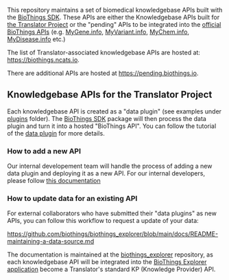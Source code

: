 This repository maintains a set of biomedical knowledgebase APIs built with the [BioThings SDK](https://biothings.io).
These APIs are either the Knowledgebase APIs built for [the Translator Project](https://ncats.nih.gov/research/research-activities/translator)
or the "pending" APIs to be integrated into the [official BioThings APIs](https://biothings.io) (e.g. [MyGene.info](https://mygene.info), 
[MyVariant.info](https://myvariant.info), [MyChem.info](https://mychem.info), [MyDisease.info](https://mydisease.info) etc.)

The list of Translator-associated knowledgebase APIs are hosted at:
https://biothings.ncats.io.

There are additional APIs are hosted at https://pending.biothings.io.

## Knowledgebase APIs for the Translator Project

Each knowledgebase API is created as a "data plugin" (see examples under [plugins](/plugins) folder). The [BioThings SDK](https://biothings.io) package
will then process the data plugin and turn it into a hosted "BioThings API". You can follow the tutorial of the [data plugin](https://github.com/biothings/pending.api/tree/master/plugins) for more details.

### How to add a new API

Our internal developement team will handle the process of adding a new data plugin and deploying it as a new API. 
For our internal developers, please follow [this documentation](
https://github.com/biothings/biothings-internal/wiki/How-To-Add-A-New-KP-API-(to-pending.api))

### How to update data for an existing API
For external collaborators who have submitted their "data plugins" as new APIs, you can follow this workflow to request
a update of your data:

https://github.com/biothings/biothings_explorer/blob/main/docs/README-maintaining-a-data-source.md

The documentation is maintained at the [biothings_explorer](https://github.com/biothings/biothings_explorer) repository,
as each knowledgebase API will be integrated into the [BioThings Explorer application](https://explorer.biothings.io) become
a Translator's standard KP (Knowledge Provider) API.
